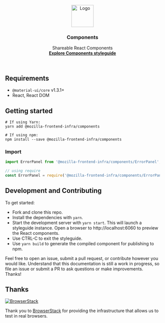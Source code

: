 <p align="center">
  <a href="https://mozilla-frontend-infra.github.io/components">
    <img src="https://raw.githubusercontent.com/mozilla-frontend-infra/components/master/logo.png" alt="Logo" width=72 height=72>
  </a>

  <h3 align="center">Components</h3>

  <p align="center">
    Shareable React Components
    <br>
    <a href="https://mozilla-frontend-infra.github.io/components"><strong>Explore Components styleguide</strong></a>
  </p>
</p>

<br>

## Requirements

* `@material-ui/core` v1.3.1+
* React, React DOM

## Getting started

```
# If using Yarn:
yarn add @mozilla-frontend-infra/components

# If using npm:
npm install --save @mozilla-frontend-infra/components
```

### Import

```js
import ErrorPanel from '@mozilla-frontend-infra/components/ErrorPanel';

// using require
const ErrorPanel = require('@mozilla-frontend-infra/components/ErrorPanel').default;
```

## Development and Contributing

To get started:

- Fork and clone this repo.
- Install the dependencies with `yarn`.
- Start the development server with `yarn start`. This will launch a styleguide instance.
Open a browser to http://localhost:6060 to preview the React components.
- Use CTRL-C to exit the styleguide.
- Use `yarn build` to generate the compiled component for publishing to npm.

Feel free to open an issue, submit a pull request, or contribute however you would like. Understand that this
documentation is still a work in progress, so file an issue or submit a PR to ask questions or make improvements.
Thanks!

## Thanks

[![BrowserStack](https://www.browserstack.com/images/mail/browserstack-logo-footer.png)](https://www.browserstack.com/)

Thank you to [BrowserStack](https://www.browserstack.com/) for providing the infrastructure that allows us to test in real browsers.
